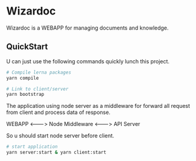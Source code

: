 # Wizardoc

Wizardoc is a WEBAPP for managing documents and knowledge.

## QuickStart

U can just use the following commands quickly lunch this project.

```bash
# Compile lerna packages
yarn compile

# Link to client/server
yarn bootstrap
```

The application using node server as a middleware for forward all request from client and process data of response.

WEBAPP <---> Node Middleware <---> API Server

So u should start node server before client.

```bash
# start application
yarn server:start & yarn client:start
```
